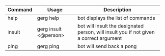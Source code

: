 | Command | Usage | Description |
| --- | --- | --- |
| help | gerg help | bot displays the list of commands |
| insult | gerg insult <@person> | bot will insult the designated person, will insult you if not given a correct argument |
| ping | gerg ping | bot will send back a pong |